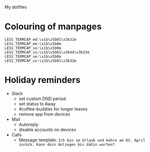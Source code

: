 My dotfiles

# Colouring of manpages

```LESS_TERMCAP_mb:\x1b\x5b01\x3b31m
LESS_TERMCAP_md:\x1b\x5b01\x3b31m
LESS_TERMCAP_me:\x1b\x5b0m
LESS_TERMCAP_se:\x1b\x5b0m
LESS_TERMCAP_so:\x1b\x5b01\x3b44\x3b33m
LESS_TERMCAP_ue:\x1b\x5b0m
LESS_TERMCAP_us:\x1b\x5b01\x3b32m
```

# Holiday reminders

* Slack
  * set custom DND period
  * set status to Away
  * #coffee-buddies for longer leaves
  * remove app from devices
* Mail
  * Autoreply
  * disable accounts on devices
* Calls
  * Message template: `Ich bin im Urlaub und kehre am 03. April zurück. Kann dein Anliegen bis dahin warten?`
